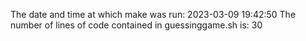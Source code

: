 The date and time at which make was run:
2023-03-09 19:42:50
The number of lines of code contained in guessinggame.sh is:
30

